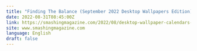 ```yaml
---
title: "Finding The Balance (September 2022 Desktop Wallpapers Edition)"
date: 2022-08-31T08:45:00Z
link: https://smashingmagazine.com/2022/08/desktop-wallpaper-calendars-september-2022/?utm_medium=RSS&utm_source=news.12bit.vn
site: www.smashingmagazine.com
language: English
draft: false
---
```

